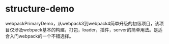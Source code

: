 # structure-demo
webpackPrimaryDemo，从webpack3到webpack4简单升级的初级项目，该项目仅涉及webpack基本的构建，打包，loader，插件，server的简单用法。是适合入门webpack的一个不错选择。
